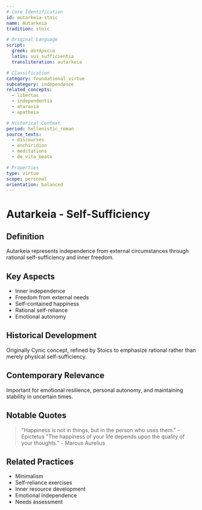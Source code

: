 ```yaml
---
# Core Identification
id: autarkeia-stoic
name: Autarkeia
tradition: stoic

# Original Language
script:
  greek: αὐτάρκεια
  latin: sui_sufficientia
  transliteration: autarkeia

# Classification
category: foundational_virtue
subcategory: independence
related_concepts:
  - libertas
  - independentia
  - ataraxia
  - apatheia

# Historical Context
period: hellenistic_roman
source_texts:
  - discourses
  - enchiridion
  - meditations
  - de_vita_beata

# Properties
type: virtue
scope: personal
orientation: balanced
---
```


# Autarkeia - Self-Sufficiency

## Definition
Autarkeia represents independence from external circumstances through rational self-sufficiency and inner freedom.

## Key Aspects
- Inner independence
- Freedom from external needs
- Self-contained happiness
- Rational self-reliance
- Emotional autonomy

## Historical Development
Originally Cynic concept, refined by Stoics to emphasize rational rather than merely physical self-sufficiency.

## Contemporary Relevance
Important for emotional resilience, personal autonomy, and maintaining stability in uncertain times.

## Notable Quotes
> "Happiness is not in things, but in the person who uses them." - Epictetus
> "The happiness of your life depends upon the quality of your thoughts." - Marcus Aurelius

## Related Practices
- Minimalism
- Self-reliance exercises
- Inner resource development
- Emotional independence
- Needs assessment